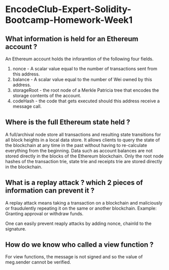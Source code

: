 
# EncodeClub-Expert-Solidity-Bootcamp-Homework-Week1

## What information is held for an Ethereum account ?
An Ethereum account holds the inforamtion of the following four fields.

1. nonce - A scalar value equal to the number of transactions sent from this address.
2. balance - A scalar value equal to the number of Wei owned by this address.
3. storageRoot - the root node of a Merkle Patricia tree that encodes the storage contents of the account.
4. codeHash - the code that gets executed should this address receive a message call.

## Where is the full Ethereum state held ?
A full/archival node store all transactions and resulting state transitions for all block heights in a local data store. It allows clients to query the state of the 
blockchain at any time in the past without having to re-calculate everything from the beginning. Data such as account balances are not stored directly in the blocks 
of the Ethereum blockchain. Only the root node hashes of the transaction trie, state trie and receipts trie are stored directly in the blockchain. 

## What is a replay attack ? which 2 pieces of information can prevent it ?
A replay attack means taking a transaction on a  blockchain and maliciously or fraudulently repeating it on the same or another blockchain.
Example: Granting approval or withdraw funds.

One can easily prevent reaply attacks by adding nonce, chainId to the signature.

## How do we know who called a view function ?
For view functions, the message is not signed and so the value of meg.sender cannot be verified.

